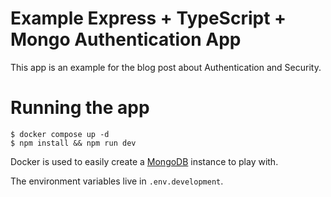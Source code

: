 # Example Express + TypeScript + Mongo Authentication App

This app is an example for the blog post about Authentication and Security.

# Running the app

    $ docker compose up -d
    $ npm install && npm run dev

Docker is used to easily create a [MongoDB](https://www.mongodb.com) instance
to play with.

The environment variables live in `.env.development`.
